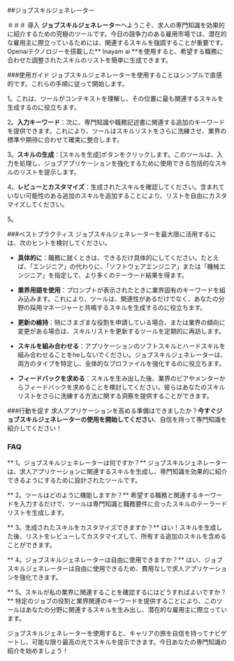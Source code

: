 ##ジョブスキルジェネレーター

＃＃＃ 導入
**ジョブスキルジェネレーター**へようこそ、求人の専門知識を効果的に紹介するための究極のツールです。今日の競争力のある雇用市場では、潜在的な雇用主に際立っているためには、関連するスキルを強調することが重要です。Openaiテクノロジーを搭載した** Inayam ai **を使用すると、希望する職務に合わせた調整されたスキルのリストを簡単に生成できます。

###使用ガイド
ジョブスキルジェネレーターを使用することはシンプルで直感的です。これらの手順に従って開始します。

1。これは、ツールがコンテキストを理解し、その位置に最も関連するスキルを生成するのに役立ちます。

2。**入力キーワード**：次に、専門知識や職務記述書に関連する追加のキーワードを提供できます。これにより、ツールはスキルリストをさらに洗練させ、業界の標準や期待に合わせて確実に整合します。

3。**スキルの生成**：[スキルを生成]ボタンをクリックします。このツールは、入力を処理し、ジョブアプリケーションを強化するために使用できる包括的なスキルのリストを提示します。

4。**レビューとカスタマイズ**：生成されたスキルを確認してください。含まれていない可能性のある追加のスキルを追加することにより、リストを自由にカスタマイズしてください。

5。

###ベストプラクティス
ジョブスキルジェネレーターを最大限に活用するには、次のヒントを検討してください。

-  **具体的に**：職務に就くときは、できるだけ具体的にしてください。たとえば、「エンジニア」の代わりに、「ソフトウェアエンジニア」または「機械エンジニア」を指定して、より多くのテーラード結果を得ます。

-  **業界用語を使用**：プロンプトが表示されたときに業界固有のキーワードを組み込みます。これにより、ツールは、関連性があるだけでなく、あなたの分野の採用マネージャーと共鳴するスキルを生成するのに役立ちます。

-  **更新の維持**：特にさまざまな役割を申請している場合、または業界の傾向に変更がある場合は、スキルリストを更新するツールを定期的に再訪します。

-  **スキルを組み合わせる**：アプリケーションのソフトスキルとハードスキルを組み合わせることをheしないでください。ジョブスキルジェネレーターは、両方のタイプを特定し、全体的なプロファイルを強化するのに役立ちます。

-  **フィードバックを求める**：スキルを生み出した後、業界のピアやメンターからフィードバックを求めることを検討してください。彼らはあなたのスキルリストをさらに洗練する方法に関する洞察を提供することができます。

###行動を促す
求人アプリケーションを高める準備はできましたか？**今すぐジョブスキルジェネレーターの使用を開始してください**、自信を持って専門知識を紹介してください！

### FAQ

** 1。ジョブスキルジェネレーターは何ですか？**
ジョブスキルジェネレーターは、求人アプリケーションに関連するスキルを生成し、専門知識を効果的に紹介できるようにするために設計されたツールです。

** 2。ツールはどのように機能しますか？**
希望する職務と関連するキーワードを入力するだけで、ツールは専門知識と職務要件に合ったスキルのテーラードリストを生成します。

** 3。生成されたスキルをカスタマイズできますか？**
はい！スキルを生成した後、リストをレビューしてカスタマイズして、所有する追加のスキルを含めることができます。

** 4。ジョブスキルジェネレーターは自由に使用できますか？**
はい、ジョブスキルジェネレーターは自由に使用できるため、費用なしで求人アプリケーションを強化できます。

** 5。スキルが私の業界に関連することを確認するにはどうすればよいですか？**
特定のジョブの役割と業界関連のキーワードを提供することにより、このツールはあなたの分野に関連するスキルを生み出し、潜在的な雇用主に際立っています。

ジョブスキルジェネレーターを使用すると、キャリアの旅を自信を持ってナビゲートし、可能な限り最高の光でスキルを提示できます。今日あなたの専門知識の紹介を始めましょう！